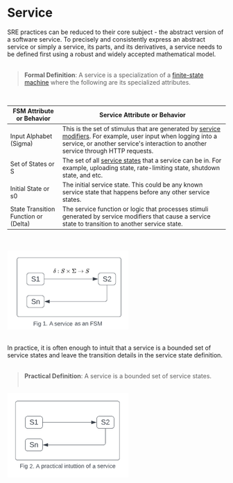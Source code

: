 # Service
SRE practices can be reduced to their core subject - the abstract version of a software service. To precisely and consistently express an abstract service or simply a service, its parts, and its derivatives, a service needs to be defined first using a robust and widely accepted mathematical model.
<br/><br/>

> **Formal Definition**: A service is a specialization of a [finite-state machine](https://en.wikipedia.org/wiki/Finite-state_machine) where the following are its specialized attributes.

<br/>


| FSM Attribute or Behavior          | Service Attribute or Behavior |
-------------------------------------|---------------------|
| Input Alphabet (Sigma)     | This is the set of stimulus that are generated by [service modifiers](). For example, user input when logging into a service, or another service's interaction to another service through HTTP requests.
| Set of States or S           | The set of all [service states](./service-state.md) that a service can be in. For example, uploading state, rate-limiting state, shutdown state, and etc. |
| Initial State or s0          | The initial service state. This could be any known service state that happens before any other service states. |
| State Transition Function or (Delta) | The service function or logic that processes stimuli generated by service modifiers that cause a service state to transition to another service state. |

<br/><br/>
![service](/images/service-fsm.png)
<br/><br/>

In practice, it is often enough to intuit that a service is a bounded set of service states and leave the transition details in the service state definition.
<br/><br/>

> **Practical Definition**: A service is a bounded set of service states.
<br/><br/>


![service](/images/service-practical.png)
<br/><br/>

